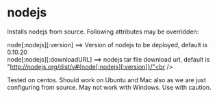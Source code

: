 # nodejs

Installs nodejs from source. Following attributes may be overridden:<br />

node[:nodejs][:version] ==> Version of nodejs to be deployed, default is 0.10.20<br />
node[:nodejs][:downloadURL] ==> nodejs tar file download url, default is "http://nodejs.org/dist/v#{node[:nodejs][:version]}/"<br />

Tested on centos. Should work on Ubuntu and Mac also as we are just configuring from source. May not work with Windows. Use with caution.
